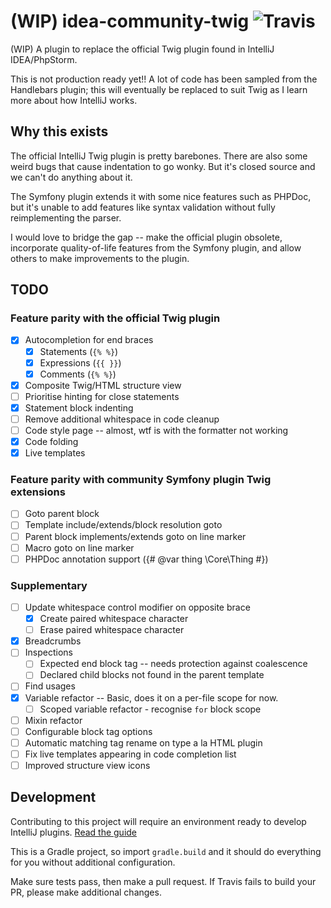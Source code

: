 # (WIP) idea-community-twig ![Travis](https://api.travis-ci.org/fiskie/idea-community-twig.svg?branch=master)

(WIP) A plugin to replace the official Twig plugin found in IntelliJ IDEA/PhpStorm.

This is not production ready yet!! A lot of code has been sampled from the Handlebars plugin; this will eventually be replaced to suit Twig as I learn more about how IntelliJ works. 

## Why this exists

The official IntelliJ Twig plugin is pretty barebones. There are also some weird bugs that cause indentation to go wonky. But it's closed source and we can't do anything about it.

The Symfony plugin extends it with some nice features such as PHPDoc, but it's unable to add features like syntax validation without fully reimplementing the parser.

I would love to bridge the gap -- make the official plugin obsolete, incorporate quality-of-life features from the Symfony plugin, and allow others to make improvements to the plugin. 

## TODO

### Feature parity with the official Twig plugin

- [x] Autocompletion for end braces
    - [x] Statements (`{% %}`)
    - [x] Expressions (`{{ }}`)
    - [x] Comments (`{% %}`)
- [x] Composite Twig/HTML structure view
- [ ] Prioritise hinting for close statements
- [x] Statement block indenting
- [ ] Remove additional whitespace in code cleanup
- [ ] Code style page -- almost, wtf is with the formatter not working
- [x] Code folding
- [x] Live templates

### Feature parity with community Symfony plugin Twig extensions

- [ ] Goto parent block
- [ ] Template include/extends/block resolution goto
- [ ] Parent block implements/extends goto on line marker
- [ ] Macro goto on line marker
- [ ] PHPDoc annotation support ({# @var thing \Core\Thing #})

### Supplementary

- [ ] Update whitespace control modifier on opposite brace
    - [x] Create paired whitespace character
    - [ ] Erase paired whitespace character
- [x] Breadcrumbs
- [ ] Inspections
    - [ ] Expected end block tag -- needs protection against coalescence
    - [ ] Declared child blocks not found in the parent template
- [ ] Find usages
- [x] Variable refactor -- Basic, does it on a per-file scope for now.
    - [ ] Scoped variable refactor - recognise `for` block scope
- [ ] Mixin refactor
- [ ] Configurable block tag options
- [ ] Automatic matching tag rename on type a la HTML plugin
- [ ] Fix live templates appearing in code completion list
- [ ] Improved structure view icons

## Development

Contributing to this project will require an environment ready to develop IntelliJ plugins. [Read the guide](https://www.jetbrains.com/help/idea/configuring-intellij-platform-plugin-sdk.html)

This is a Gradle project, so import `gradle.build` and it should do everything for you without additional configuration. 

Make sure tests pass, then make a pull request. If Travis fails to build your PR, please make additional changes.
